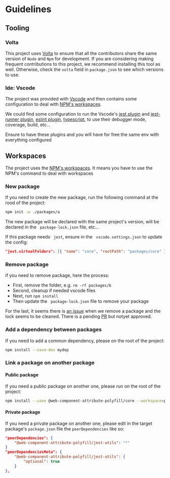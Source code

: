 # Guidelines

## Tooling

### Volta

This project uses [Volta](https://volta.sh/) to ensure that all the contributors share the same version of `Node` and `Npm` for development. If you are considering making frequent contributions to this project, we recommend installing this tool as well. Otherwise, check the `volta` field in `package.json` to see which versions to use.

### Ide: Vscode

The project was provided with [Vscode](https://code.visualstudio.com/) and then contains some configuration to deal with [NPM's workspaces](https://docs.npmjs.com/cli/v8/using-npm/workspaces).

We could find some configuration to run the Vscode's [jest plugin](https://github.com/jest-community/vscode-jest) and [jest-runner plugin](https://marketplace.visualstudio.com/items?itemName=firsttris.vscode-jest-runner), [eslint plugin](https://marketplace.visualstudio.com/items?itemName=dbaeumer.vscode-eslint), [typescript](https://marketplace.visualstudio.com/items?itemName=ms-vscode.vscode-typescript-next), to use their debugger mode, coverage, build, etc...

Ensure to have these plugins and you will have for free the same env with everything configured

## Workspaces

The project uses the [NPM's workspaces](https://docs.npmjs.com/cli/v8/using-npm/workspaces).
It means you have to use the NPM's command to deal with workspaces

### New package

If you need to create the new package, run the following command at the rood of the project:

```bash
npm init -w ./packages/a
```

The new package will be declared with the same project's version, will be declared in the ` package-lock.json` file, etc...

If this package needs ` jest`, ensure in the ` vscode.settings.json` to update the config:

```json
"jest.virtualFolders": [{ "name": "core", "rootPath": "packages/core" }]
```

### Remove package

if you need to remove package, here the process:

- First, remove the folder, e.g. `rm -rf packages/b`
- Second, cleanup if needed vscode files
- Next, run `npm install`
- Then update the ` package-lock.json` file to remove your package

For the last, it seems there is [an issue](https://github.com/npm/cli/issues/5463) when we remove a package and the lock seems to be cleaned. There is a pending [PR](https://github.com/npm/cli/pull/5478) but notyet approved.

### Add a dependency between packages

If you need to add a common dependency, please on the root of the project:

```bash
npm install --save-dev mydep
```

### Link a package on another package

#### Public package

If you need a public package on another one, please run on the root of the project:

```bash
npm install --save @web-component-attribute-polyfill/core --workspace=packages/browse
```

#### Private package

If you need a private package on another one, please edit in the target package's `package.json` file the `peerDependencies` like so:

```json
"peerDependencies": {
    "@web-component-attribute-polyfill/jest-utils": "*"
}
"peerDependenciesMeta": {
    "@web-component-attribute-polyfill/jest-utils": {
        "optional": true
    }
},
```
